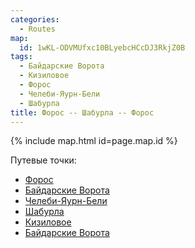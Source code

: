 ```yaml
---
categories:
  - Routes
map:
  id: 1wKL-ODVMUfxc10BLyebcHCcDJ3RkjZ0B
tags:
  - Байдарские Ворота
  - Кизиловое
  - Форос
  - Челеби-Яурн-Бели
  - Шабурла
title: Форос -- Шабурла -- Форос
---
```


{% include map.html id=page.map.id %}

Путевые точки:

- [Форос](toponyms/форос.md)
- [Байдарские Ворота](toponyms/байдарские_ворота.md)
- [Челеби-Яурн-Бели](toponyms/челеби-яурн-бели.md)
- [Шабурла](toponyms/шабурла.md)
- [Кизиловое](toponyms/кизиловое.md)
- [Байдарские Ворота](toponyms/байдарские_ворота.md)
